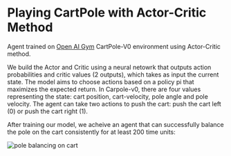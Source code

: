 # Playing CartPole with Actor-Critic Method

Agent trained on [Open AI Gym](https://gym.openai.com/) CartPole-V0 environment using Actor-Critic method.

We build the Actor and Critic using a neural netowrk that outputs action probabilities and critic values (2 outputs),
which takes as input the current state. The model aims to choose actions based on a policy pi that maximizes the expected return.
In Carpole-v0, there are four values representing the state: cart position, cart-velocity, pole angle and pole velocity. The agent can take two actions to push the cart: push the cart left (0) or push the cart right (1).

After training our model, we acheive an agent that can successfully balance the pole on the cart consistently for at least 200 time units:

![pole balancing on cart](/carpole-v0.gif)








